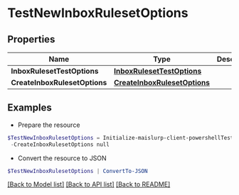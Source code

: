 # TestNewInboxRulesetOptions
## Properties

Name | Type | Description | Notes
------------ | ------------- | ------------- | -------------
**InboxRulesetTestOptions** | [**InboxRulesetTestOptions**](InboxRulesetTestOptions) |  | [optional] 
**CreateInboxRulesetOptions** | [**CreateInboxRulesetOptions**](CreateInboxRulesetOptions) |  | [optional] 

## Examples

- Prepare the resource
```powershell
$TestNewInboxRulesetOptions = Initialize-maislurp-client-powershellTestNewInboxRulesetOptions  -InboxRulesetTestOptions null `
 -CreateInboxRulesetOptions null
```

- Convert the resource to JSON
```powershell
$TestNewInboxRulesetOptions | ConvertTo-JSON
```

[[Back to Model list]](../README#documentation-for-models) [[Back to API list]](../README#documentation-for-api-endpoints) [[Back to README]](../README)

